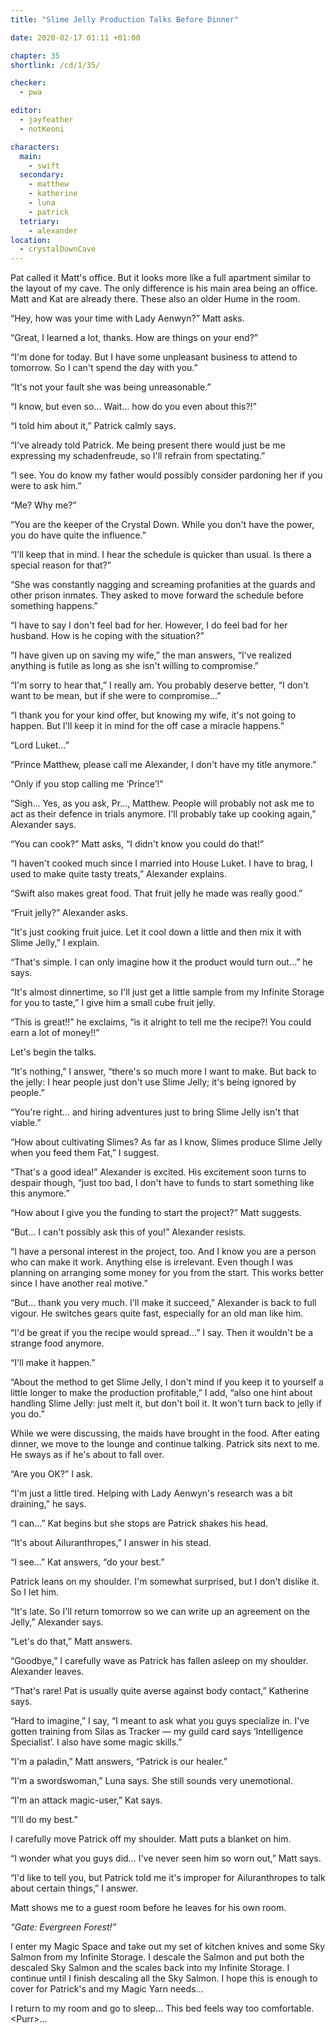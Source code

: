 ```yaml
---
title: "Slime Jelly Production Talks Before Dinner"

date: 2020-02-17 01:11 +01:00

chapter: 35
shortlink: /cd/1/35/

checker:
  - pwa

editor: 
  - jayfeather
  - notKeoni

characters:
  main:
    - swift
  secondary:
    - matthew
    - katherine
    - luna
    - patrick
  tetriary:
    - alexander
location:
  - crystalDownCave
---
```

Pat called it Matt's office.
But it looks more like a full apartment similar to the layout of my cave.
The only difference is his main area being an office.
Matt and Kat are already there.
These also an older Hume in the room.

“Hey, how was your time with Lady Aenwyn?” Matt asks.

“Great, I learned a lot, thanks.
How are things on your end?”

“I'm done for today.
But I have some unpleasant business to attend to tomorrow.
So I can't spend the day with you.”

“It's not your fault she was being unreasonable.”

“I know, but even so…
Wait… how do you even about this?!”

“I told him about it,” Patrick calmly says.

“I've already told Patrick.
Me being present there would just be me expressing my schadenfreude, so I'll refrain from spectating.”

“I see.
You do know my father would possibly consider pardoning her if you were to ask him.”

“Me? Why me?”

“You are the keeper of the Crystal Down.
While you don't have the power, you do have quite the influence.”

“I'll keep that in mind.
I hear the schedule is quicker than usual.
Is there a special reason for that?”

“She was constantly nagging and screaming profanities at the guards and other prison inmates.
They asked to move forward the schedule before something happens.”

“I have to say I don't feel bad for her.
However, I do feel bad for her husband.
How is he coping with the situation?”

“I have given up on saving my wife,” the man answers, “I've realized anything is futile as long as she isn't willing to compromise.”

“I'm sorry to hear that,” I really am.
You probably deserve better, “I don't want to be mean, but if she were to compromise…”

“I thank you for your kind offer, but knowing my wife, it's not going to happen.
But I'll keep it in mind for the off case a miracle happens.”

“Lord Luket…”

“Prince Matthew, please call me Alexander, I don't have my title anymore.”

“Only if you stop calling me ‘Prince’!”

“Sigh… Yes, as you ask, Pr…, Matthew.
People will probably not ask me to act as their defence in trials anymore.
I'll probably take up cooking again,” Alexander says.

“You can cook?” Matt asks, “I didn't know you could do that!”

“I haven't cooked much since I married into House Luket.
I have to brag, I used to make quite tasty treats,” Alexander explains.

“Swift also makes great food.
That fruit jelly he made was really good.”

“Fruit jelly?” Alexander asks.

“It's just cooking fruit juice.
Let it cool down a little and then mix it with Slime Jelly,” I explain.

“That's simple.
I can only imagine how it the product would turn out…” he says.

“It's almost dinnertime, so I'll just get a little sample from my Infinite Storage for you to taste,” I give him a small cube fruit jelly.

“This is great!!” he exclaims, “is it alright to tell me the recipe?!
You could earn a lot of money!!”

Let's begin the talks.

“It's nothing,” I answer, “there's so much more I want to make.
But back to the jelly: I hear people just don't use Slime Jelly; it's being ignored by people.”

“You're right… and hiring adventures just to bring Slime Jelly isn't that viable.”

“How about cultivating Slimes?
As far as I know, Slimes produce Slime Jelly when you feed them Fat,” I suggest.

“That's a good idea!” Alexander is excited.
His excitement soon turns to despair though, “just too bad, I don't have to funds to start something like this anymore.”

“How about I give you the funding to start the project?” Matt suggests.

“But… I can't possibly ask this of you!” Alexander resists.

“I have a personal interest in the project, too.
And I know you are a person who can make it work.
Anything else is irrelevant.
Even though I was planning on arranging some money for you from the start.
This works better since I have another real motive.”

“But… thank you very much. I'll make it succeed,” Alexander is back to full vigour.
He switches gears quite fast, especially for an old man like him.

“I'd be great if you the recipe would spread…” I say.
Then it wouldn't be a strange food anymore.

“I'll make it happen.”

“About the method to get Slime Jelly, I don't mind if you keep it to yourself a little longer to make the production profitable,” I add, “also one hint about handling Slime Jelly: just melt it, but don't boil it.
It won't turn back to jelly if you do.”

While we were discussing, the maids have brought in the food.
After eating dinner, we move to the lounge and continue talking.
Patrick sits next to me. He sways as if he's about to fall over.

“Are you OK?” I ask.

“I'm just a little tired.
Helping with Lady Aenwyn's research was a bit draining,” he says.

“I can…” Kat begins but she stops are Patrick shakes his head.

“It's about Ailuranthropes,” I answer in his stead.

“I see…” Kat answers, “do your best.”

Patrick leans on my shoulder.
I'm somewhat surprised, but I don't dislike it. So I let him.

“It's late.
So I'll return tomorrow so we can write up an agreement on the Jelly,” Alexander says.

“Let's do that,” Matt answers.

“Goodbye,” I carefully wave as Patrick has fallen asleep on my shoulder. Alexander leaves.

“That's rare! Pat is usually quite averse against body contact,” Katherine says.

“Hard to imagine,” I say, “I meant to ask what you guys specialize in.
I've gotten training from Silas as Tracker — my guild card says ‘Intelligence Specialist’.
I also have some magic skills.”

“I'm a paladin,” Matt answers, “Patrick is our healer.”

“I'm a swordswoman,” Luna says. She still sounds very unemotional.

“I'm an attack magic-user,” Kat says.

“I'll do my best.”

I carefully move Patrick off my shoulder. Matt puts a blanket on him.

“I wonder what you guys did…
I've never seen him so worn out,” Matt says.

“I'd like to tell you, but Patrick told me it's improper for Ailuranthropes to talk about certain things,” I answer.

Matt shows me to a guest room before he leaves for his own room.

*“Gate: Evergreen Forest!”*

I enter my Magic Space and take out my set of kitchen knives and some Sky Salmon from my Infinite Storage.
I descale the Salmon and put both the descaled Sky Salmon and the scales back into my Infinite Storage.
I continue until I finish descaling all the Sky Salmon.
I hope this is enough to cover for Patrick's and my Magic Yarn needs…

I return to my room and go to sleep…
This bed feels way too comfortable. \<Purr>…
